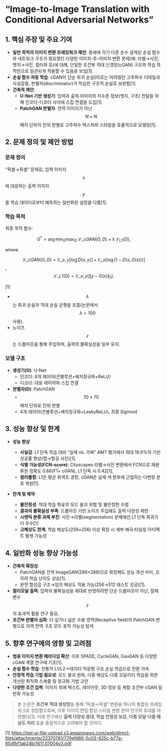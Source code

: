 # “Image-to-Image Translation with Conditional Adversarial Networks”

## 1. 핵심 주장 및 주요 기여  
- **일반 목적의 이미지 변환 프레임워크 제안**: 종래에 각기 다른 손수 설계된 손실 함수와 네트워크 구조가 필요했던 다양한 이미지-투-이미지 변환 문제(예: 라벨→사진, 엣지→사진, 컬러화 등)에 대해, 단일한 조건부 적대 신경망(cGAN) 구조와 학습 목적만으로 일관되게 적용할 수 있음을 보임[1].  
- **손실 함수 자동 학습**: cGAN이 단순 회귀 손실(l1)로는 어려웠던 고주파수 디테일과 사실감을, 판별자(discriminator)가 학습한 구조적 손실로 보완함[1].  
- **건축적 제안**:  
  - **U-Net 기반 생성기**: 입력과 출력 이미지의 저수준 정보(엣지, 구조) 전달을 위해 인코더-디코더 사이에 스킵 연결을 도입[1].  
  - **PatchGAN 판별자**: 전역 이미지가 아닌 $$N\times N$$ 패치 단위의 진위 판별로 고주파수 텍스처와 스타일을 효율적으로 모델링[1].  

## 2. 문제 정의 및 제안 방법  
### 문제 정의  
“픽셀→픽셀” 문제로, 입력 이미지 $$x$$에 대응하는 출력 이미지 $$y$$를 학습 데이터로부터 예측하는 일반화된 설정을 다룸[1].  

### 학습 목적  
최종 목적 함수:

$$
G^* = \arg\min_{G}\max_{D}\; \mathcal{L}\_{cGAN}(G,D)\;+\;\lambda\,\mathcal{L}_{L1}(G),
$$

where  

$$\mathcal{L}\_{cGAN}(G,D) = \mathbb{E}\_{x,y}[\log D(x,y)] + \mathbb{E}\_{x}[\log(1 - D(x, G(x)))]$$,  
$$\mathcal{L}\_{L1}(G) = \mathbb{E}\_{x,y}[\|y - G(x)\|_1].$$

[1]  
- $$\lambda$$는 회귀 손실과 적대 손실 균형을 조절(논문에서 $$\lambda=100$$ 사용).  
- 노이즈 $$z$$는 드롭아웃을 통해 주입하며, 출력의 불확실성을 일부 유지.  

### 모델 구조  
- **생성기(G)**:  U-Net
  - 인코더: 8개 레이어(콘볼루션+배치정규화+ReLU)  
  - 디코더: 대응 레이어와 스킵 연결  
- **판별자(D)**: PatchGAN
  - $$70\times70$$ 패치 단위로 진위 판별  
  - 4개 레이어(콘볼루션+배치정규화+LeakyReLU), 최종 Sigmoid  

## 3. 성능 향상 및 한계  
- **성능 향상**  
  - **사실감**: L1 단독 학습 대비 “실제 vs. 가짜” AMT 평가에서 최대 18.9%의 기만 성공률 향상(맵→항공 사진)[1].  
  - **식별 가능성(FCN-score)**: Cityscapes 라벨→사진 변환에서 FCN으로 재분류한 정확도 0.66(F1+ cGAN), L1 단독 시 0.42[1].  
  - **컬러풀함**: L1은 평균 회색조 경향, cGAN은 실제 색 분포에 근접하는 다변량 분포 복원[1].  

- **한계 및 제약**  
  - **불안정성**: 적대 학습 특유의 모드 붕괴 위험 및 불안정한 수렴  
  - **결과의 불확실성 부족**: 드롭아웃 기반 노이즈 주입에도 출력 다양성 제한  
  - **시맨틱 분류 과제 부진**: 사진→라벨(segmentation) 문제에선 L1 단독 회귀가 더 우수[1]  
  - **고해상도 한계**: 학습 해상도(256×256) 이상 확장 시 세부 왜곡·타일링 아티팩트 발생 가능성  

## 4. 일반화 성능 향상 가능성  
- **건축적 확장성**:  
  - PatchGAN을 전역 ImageGAN(286×286)으로 확장해도 성능 개선 미미, 오히려 학습 난이도 상승[1].  
  - 완전 합성곱 구조→임의 해상도 적용 가능(256→512 테스트 성공)[1].  
- **멀티모달 출력**: 입력의 불확실성을 제대로 반영하려면 단순 드롭아웃이 아닌, 잠재 변수 $$z$$의 효과적 활용 연구 필요.  
- **조건부 판별자 심화**: 더 깊거나 넓은 수용 영역(Receptive field)의 PatchGAN 변형으로 지역·전역 구조 모두 포착 가능성 탐색  

## 5. 향후 연구에의 영향 및 고려점  
- **범용 이미지 변환 패러다임 확산**: 이후 SPADE, CycleGAN, GauGAN 등 다양한 cGAN 계열 연구에 기초[1].  
- **손실 함수 학습**: 전통적 L1/L2→데이터 적응형 구조 손실 학습으로 전환 가속  
- **안정적 학습 기법 필요성**: 모드 붕괴 완화, 다중 해상도·다중 모달리티 학습을 위한 개선된 최적화 스케줄 및 정규화 기법 고안  
- **다양한 조건 입력**: 이미지 외에 텍스트, 레이아웃, 3D 정보 등 복합 조건부 cGAN 일반화 가능성  

> 본 논문은 **조건부 적대 생성망**을 통해 “픽셀→픽셀” 변환을 하나의 통합된 프레임워크로 정립함으로써, 이후 이미지 편집·합성·스타일 변환 분야 연구의 토대를 마련했다[1]. 미래 연구에선 **출력 다양성 증대**, **학습 안정성 보강**, **다중 모달·다중 해상도 처리** 등을 중점적으로 고려해야 할 것이다.

[1] https://ppl-ai-file-upload.s3.amazonaws.com/web/direct-files/attachments/22370781/779efd66-5c03-425c-b77a-85dfbf1ab24b/1611.07004v3.pdf
